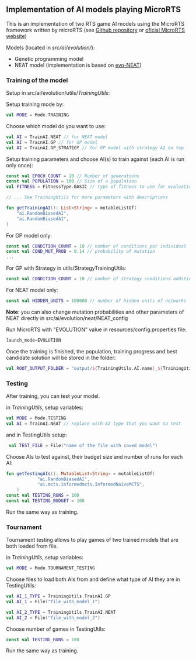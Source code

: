 ## Implementation of AI models playing MicroRTS

This is an implementation of two RTS game AI models using the MicroRTS framework written by microRTS
(see [Github repository](https://github.com/santiontanon/microrts) or [oficial MicroRTS website](https://sites.google.com/site/micrortsaicompetition/home)) 

Models (located in *src/ai/evolution/*): 
- Genetic programming model
- NEAT model (implementation is based on [evo-NEAT](https://github.com/vishnugh/evo-NEAT))

### Training of the model
Setup in src/ai/evolution/utils/*TrainingUtils*:

Setup training mode by:
```kotlin
val MODE = Mode.TRAINING
```

Choose which model do you want to use:
```kotlin
val AI = TrainAI.NEAT // for NEAT model                    
val AI = TrainAI.GP // for GP model
val AI = TrainAI.GP_STRATEGY // for GP model with strategy AI on top
```

Setup training parameters and choose AI(s) to train against (each AI is run only once):
```kotlin
const val EPOCH_COUNT = 10 // Number of generations
const val POPULATION = 100 // Size of a population
val FITNESS = FitnessType.BASIC // type of fitness to use for evaluation

// ... See TrainingUtils for more parameters with descriptions

fun getTrainingAI(): List<String> = mutableListOf(
    "ai.RandomBiasedAI",
    "ai.RandomBiasedAI",
)
```

For GP model only:
```kotlin
const val CONDITION_COUNT = 10 // number of conditions per individual
const val COND_MUT_PROB = 0.14 // probability of mutation
...
```

For GP with Strategy in utils/StrategyTrainingUtils:
```kotlin
const val CONDITION_COUNT = 10 // number of strategy conditions additionaly to regular ones
```

For NEAT model only:
```kotlin
const val HIDDEN_UNITS = 100000 // number of hidden units of networks
```
**Note**: you can also change mutation probabilities and other parameters of NEAT directly in src/ai/evolution/neat/NEAT_config

Run MicroRTS with "EVOLUTION" value in resources/config.properties file:
```kotlin
launch_mode=EVOLUTION
```
Once the training is finished, 
the population, training progress and best candidate 
solution will be stored in the folder:
```kotlin
val ROOT_OUTPUT_FOLDER = "output/${TrainingUtils.AI.name}_${TrainingUtils.POPULATION}_map=${TrainingUtils.MAP_WIDTH}_${TrainingUtils.getActiveAIS()}" // + other specific parameters for the model run
```

### Testing
After training, you can test your model.

in *TrainingUtils*, setup variables:
```kotlin
val MODE = Mode.TESTING
val AI = TrainAI.NEAT // replace with AI type that you want to test
```

and in TestingUtils setup:
```kotlin
 val TEST_FILE = File("name of the file with saved model")
```

Choose AIs to test against, their budget size and number of runs for each AI:
```kotlin
fun getTestingAIs(): MutableList<String> = mutableListOf(
            "ai.RandomBiasedAI",
            "ai.mcts.informedmcts.InformedNaiveMCTS",
    )
const val TESTING_RUNS = 100
const val TESTING_BUDGET = 100
```
Run the same way as training.

### Tournament
Tournament testing allows to play games of two trained models that are both loaded from file.

in *TrainingUtils*, setup variables:
```kotlin
val MODE = Mode.TOURNAMENT_TESTING 
```

Choose files to load both AIs from and define what type of AI they are in TestingUtils:
```kotlin
val AI_1_TYPE = TrainingUtils.TrainAI.GP
val AI_1 = File("file_with_model_1")

val AI_2_TYPE = TrainingUtils.TrainAI.NEAT
val AI_2 = File("file_with_model_2")
```

Choose number of games in TestingUtils:
```kotlin
const val TESTING_RUNS = 100
```

Run the same way as training.